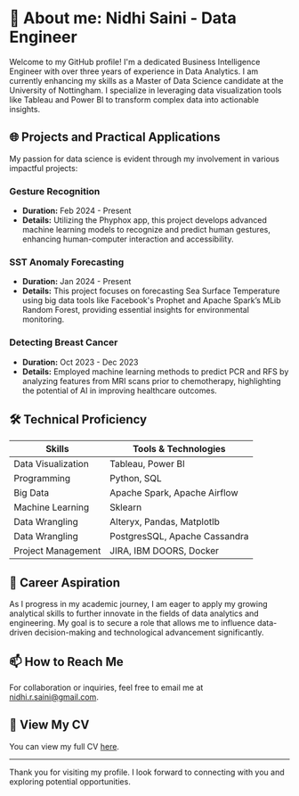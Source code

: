 # 🚀 About me: Nidhi Saini - Data Engineer

Welcome to my GitHub profile! I'm a dedicated Business Intelligence Engineer with over three years of experience in Data Analytics. I am currently enhancing my skills as a Master of Data Science candidate at the University of Nottingham. I specialize in leveraging data visualization tools like Tableau and Power BI to transform complex data into actionable insights.

## 🌐 Projects and Practical Applications

My passion for data science is evident through my involvement in various impactful projects:

### Gesture Recognition
- **Duration:** Feb 2024 - Present
- **Details:** Utilizing the Phyphox app, this project develops advanced machine learning models to recognize and predict human gestures, enhancing human-computer interaction and accessibility.

### SST Anomaly Forecasting
- **Duration:** Jan 2024 - Present
- **Details:** This project focuses on forecasting Sea Surface Temperature using big data tools like Facebook's Prophet and Apache Spark’s MLib Random Forest, providing essential insights for environmental monitoring.

### Detecting Breast Cancer
- **Duration:** Oct 2023 - Dec 2023
- **Details:** Employed machine learning methods to predict PCR and RFS by analyzing features from MRI scans prior to chemotherapy, highlighting the potential of AI in improving healthcare outcomes.

## 🛠 Technical Proficiency

| Skills          | Tools & Technologies             |
|-----------------|----------------------------------|
| Data Visualization | Tableau, Power BI                |
| Programming     | Python, SQL                      |
| Big Data        | Apache Spark, Apache Airflow     |
| Machine Learning| Sklearn             |
| Data Wrangling  | Alteryx, Pandas, Matplotlb              |
| Data Wrangling  | PostgresSQL, Apache Cassandra             |
| Project Management | JIRA, IBM DOORS, Docker                          |

## 🌟 Career Aspiration
As I progress in my academic journey, I am eager to apply my growing analytical skills to further innovate in the fields of data analytics and engineering. My goal is to secure a role that allows me to influence data-driven decision-making and technological advancement significantly.

## 📫 How to Reach Me
For collaboration or inquiries, feel free to email me at [nidhi.r.saini@gmail.com](mailto:nidhi.r.saini@gmail.com).


## 📄 View My CV
You can view my full CV [here](https://drive.google.com/file/d/1QRC8zcK1Zp6wvKHaz39kvR3JghKczi6z/view?usp=sharing).


---

Thank you for visiting my profile. I look forward to connecting with you and exploring potential opportunities.

